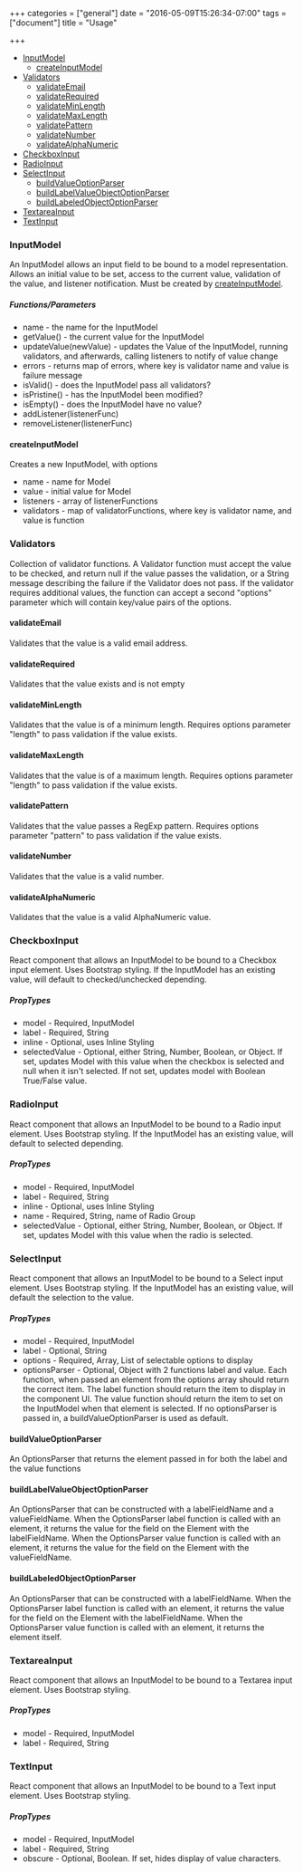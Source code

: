 +++
categories = ["general"]
date = "2016-05-09T15:26:34-07:00"
tags = ["document"]
title = "Usage"

+++

* [InputModel](#inputmodel)
  - [createInputModel](#createinputmodel)
* [Validators](#validators)
  - [validateEmail](#validateemail)
  - [validateRequired](#validaterequired)
  - [validateMinLength](#validateminlength)
  - [validateMaxLength](#validatemaxlength)
  - [validatePattern](#validatepattern)
  - [validateNumber](#validatenumber)
  - [validateAlphaNumeric](#validatealphanumeric)
* [CheckboxInput](#checkboxinput)
* [RadioInput](#radioinput)
* [SelectInput](#selectinput)
  - [buildValueOptionParser](#buildvalueoptionparser)
  - [buildLabelValueObjectOptionParser](#buildlabelvalueobjectoptionparser)
  - [buildLabeledObjectOptionParser](#buildlabeledobjectoptionparser)
* [TextareaInput](#textareainput)
* [TextInput](#textinput)


### <a id="inputmodel"></a>InputModel

An InputModel allows an input field to be bound to a model representation. Allows an initial value to be set, access to the current value, validation of the value, and listener notification. Must be created by [createInputModel](#createinputmodel).

##### Functions/Parameters

+ name - the name for the InputModel
+ getValue() - the current value for the InputModel
+ updateValue(newValue) - updates the Value of the InputModel, running validators, and afterwards, calling listeners to notify of value change
+ errors - returns map of errors, where key is validator name and value is failure message
+ isValid() - does the InputModel pass all validators?
+ isPristine() - has the InputModel been modified?
+ isEmpty() - does the InputModel have no value?
+ addListener(listenerFunc)
+ removeListener(listenerFunc)

#### <a id="createinputmodel"></a>createInputModel

Creates a new InputModel, with options

+ name - name for Model
+ value - initial value for Model
+ listeners - array of listenerFunctions
+ validators - map of validatorFunctions, where key is validator name, and value is function

### <a id="validators"></a>Validators

Collection of validator functions.  A Validator function must accept the value to be checked, and return null if the value passes the validation, or a String message describing the failure if the Validator does not pass. If the validator requires additional values, the function can accept a second "options" parameter which will contain key/value pairs of the options.

#### <a id="validateemail"></a>validateEmail

Validates that the value is a valid email address.

#### <a id="validaterequired"></a>validateRequired

Validates that the value exists and is not empty

#### <a id="validateminlength"></a>validateMinLength

Validates that the value is of a minimum length. Requires options parameter "length" to pass validation if the value exists.

#### <a id="validatemaxlength"></a>validateMaxLength

Validates that the value is of a maximum length. Requires options parameter "length" to pass validation if the value exists.

#### <a id="validatepattern"></a>validatePattern

Validates that the value passes a RegExp pattern. Requires options parameter "pattern" to pass validation if the value exists.

#### <a id="validatenumber"></a>validateNumber

Validates that the value is a valid number.

#### <a id="validatealphanumeric"></a>validateAlphaNumeric

Validates that the value is a valid AlphaNumeric value.

### <a id="checkboxinput"></a>CheckboxInput

React component that allows an InputModel to be bound to a Checkbox input element.  Uses Bootstrap styling. If the InputModel has an existing value, will default to checked/unchecked depending.

##### PropTypes
+ model - Required, InputModel
+ label - Required, String
+ inline - Optional, uses Inline Styling
+ selectedValue - Optional, either String, Number, Boolean, or Object. If set, updates Model with this value when the checkbox is selected and null when it isn't selected. If not set, updates model with Boolean True/False value.

### <a id="radioinput"></a>RadioInput

React component that allows an InputModel to be bound to a Radio input element.  Uses Bootstrap styling. If the InputModel has an existing value, will default to selected depending.

##### PropTypes
+ model - Required, InputModel
+ label - Required, String
+ inline - Optional, uses Inline Styling
+ name - Required, String, name of Radio Group
+ selectedValue - Optional, either String, Number, Boolean, or Object. If set, updates Model with this value when the radio is selected.

### <a id="selectinput"></a>SelectInput

React component that allows an InputModel to be bound to a Select input element.  Uses Bootstrap styling. If the InputModel has an existing value, will default the selection to the value.

##### PropTypes
+ model - Required, InputModel
+ label - Optional, String
+ options - Required, Array, List of selectable options to display
+ optionsParser - Optional, Object with 2 functions label and value. Each function, when passed an element from the options array should return the correct item. The label function should return the item to display in the component UI. The value function should return the item to set on the InputModel when that element is selected. If no optionsParser is passed in, a buildValueOptionParser is used as default.

#### <a id="buildvalueoptionparser"></a>buildValueOptionParser

An OptionsParser that returns the element passed in for both the label and the value functions

#### <a id="buildlabelvalueobjectoptionparser"></a>buildLabelValueObjectOptionParser

An OptionsParser that can be constructed with a labelFieldName and a valueFieldName. When the OptionsParser label function is called with an element, it returns the value for the field on the Element with the labelFieldName. When the OptionsParser value function is called with an element, it returns the value for the field on the Element with the valueFieldName.

#### <a id="buildlabeledobjectoptionparser"></a>buildLabeledObjectOptionParser

An OptionsParser that can be constructed with a labelFieldName. When the OptionsParser label function is called with an element, it returns the value for the field on the Element with the labelFieldName. When the OptionsParser value function is called with an element, it returns the element itself.

### <a id="textareainput"></a>TextareaInput

React component that allows an InputModel to be bound to a Textarea input element.  Uses Bootstrap styling.

##### PropTypes
+ model - Required, InputModel
+ label - Required, String

### <a id="textinput"></a>TextInput

React component that allows an InputModel to be bound to a Text input element.  Uses Bootstrap styling.

##### PropTypes
+ model - Required, InputModel
+ label - Required, String
+ obscure - Optional, Boolean.  If set, hides display of value characters.
